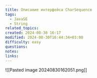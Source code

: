 ```yaml
---
title: Описание интерфейса CharSequence
tags:
  - JavaSE
  - String
related_topics: 
created: 2024-08-30 16:17
modified: 2024-08-30T16:44:34+03:00
difficulty: easy
questions: 
notes: 
links: 
---
```

![[Pasted image 20240830162051.png]]